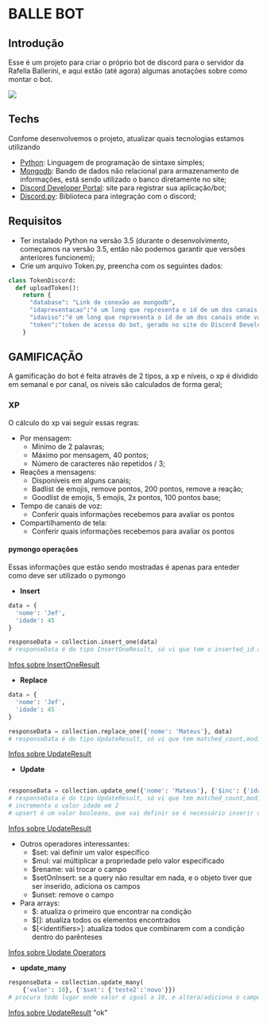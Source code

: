# BALLE BOT

## Introdução

Esse é um projeto para criar o próprio bot de discord para o servidor da Rafella Ballerini, e aqui estão (até agora) algumas anotações sobre como montar o bot.

<img src="/assets/gif_balle_bot.gif" >

## Techs

Confome desenvolvemos o projeto, atualizar quais tecnologias estamos utilizando

* [Python](https://www.python.org/): Linguagem de programação de sintaxe simples;
* [Mongodb](https://www.mongodb.com/): Bando de dados não relacional para armazenamento de informações, está sendo utilizado o banco diretamente no site;
* [Discord Developer Portal](https://discord.com/developers/applications): site para registrar sua aplicação/bot;
* [Discord.py](https://discordpy.readthedocs.io/en/latest/): Biblioteca para integração com o discord;

## Requisitos

* Ter instalado Python na versão 3.5 (durante o desenvolvimento, começamos na versão 3.5, então não podemos garantir que versões anteriores funcionem);
* Crie um arquivo Token.py, preencha com os seguintes dados:
```py
class TokenDiscord:
  def uploadToken():
    return {
      "database": "Link de conexão ao mongodb",
      "idapresentacao":"é um long que representa o id de um dos canais onde vai ter pontos por reações",
      "idaviso":"é um long que representa o id de um dos canais onde vai ter pontos por reações",
      "token":"token de acesso do bot, gerado no site do Discord Developer Portal"
    }

```

## GAMIFICAÇÃO

A gamificação do bot é feita através de 2 tipos, a xp e níveis, o xp é dividido em semanal e por canal, os níveis são calculados de forma geral;

### XP

O cálculo do xp vai seguir essas regras:
* Por mensagem:
  * Mínimo de 2 palavras;
  * Máximo por mensagem, 40 pontos;
  * Número de caracteres não repetidos / 3;
* Reações a mensagens:
  * Disponíveis em alguns canais;
  * Badlist de emojis, remove pontos, 200 pontos, remove a reação;
  * Goodlist de emojis, 5 emojis, 2x pontos, 100 pontos base;
* Tempo de canais de voz:
  * Conferir quais informações recebemos para avaliar os pontos
* Compartilhamento de tela:
  * Conferir quais informações recebemos para avaliar os pontos


#### pymongo operações

Essas informações que estão sendo mostradas é apenas para enteder como deve ser utilizado o pymongo

* **Insert**
```py
data = {
  'nome': 'Jef',
  'idade': 45
}

responseData = collection.insert_one(data)
# responseData é do tipo InsertOneResult, só vi que tem o inserted_id até agora
```
[Infos sobre InsertOneResult](https://pymongo.readthedocs.io/en/stable/api/pymongo/results.html#pymongo.results.InsertOneResult)

* **Replace**
```py
data = {
  'nome': 'Jef',
  'idade': 45
}

responseData = collection.replace_one({'nome': 'Mateus'}, data)
# responseData é do tipo UpdateResult, só vi que tem matched_count,modified_count e upserted_id de informações relevantes
```
[Infos sobre UpdateResult](https://pymongo.readthedocs.io/en/stable/api/pymongo/results.html#pymongo.results.UpdateResult)

* **Update**
```py

responseData = collection.update_one({'nome': 'Mateus'}, {'$inc': {'idade': 2}}, upsert)
# responseData é do tipo UpdateResult, só vi que tem matched_count,modified_count e upserted_id de informações relevantes
# incrementa o valor idade em 2
# upsert é um valor booleano, que vai definir se é necessário inserir o objeto ou não
```
[Infos sobre UpdateResult](https://pymongo.readthedocs.io/en/stable/api/pymongo/results.html#pymongo.results.UpdateResult)
* Outros operadores interessantes:
  * $set: vai definir um valor específico
  * $mul: vai múltiplicar a propriedade pelo valor especificado
  * $rename: vai trocar o campo
  * $setOnInsert: se a query não resultar em nada, e o objeto tiver que ser inserido, adiciona os campos
  * $unset: remove o campo
* Para arrays:
  * $: atualiza o primeiro que encontrar na condição
  * $[]: atualiza todos os elementos encontrados
  * $[\<identifiers\>]: atualiza todos que combinarem com a condição dentro do parênteses

[Infos sobre Update Operators](https://docs.mongodb.com/manual/reference/operator/update/#std-label-update-operators)


* **update_many**
```py
responseData = collection.update_many(
    {'valor': 10}, {'$set': {'teste2':'novo'}})
# procura todo lugar onde valor é igual a 10, e altera/adiciona o campo teste2 = novo
```
[Infos sobre UpdateResult](https://pymongo.readthedocs.io/en/stable/api/pymongo/results.html#pymongo.results.UpdateResult)
"ok"
